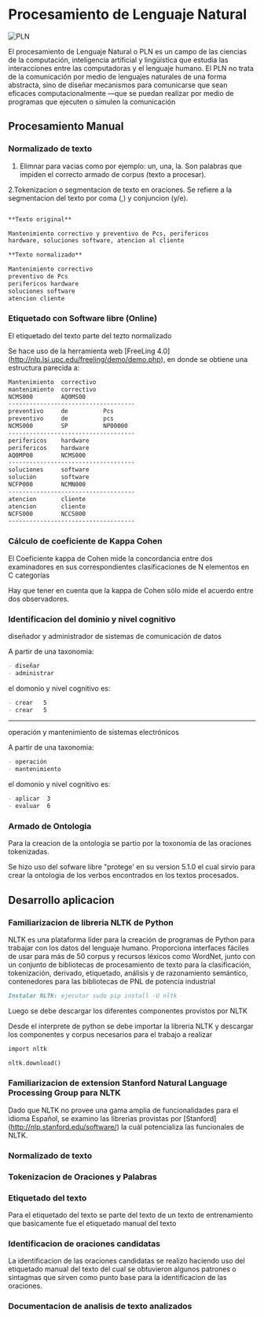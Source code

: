 # Procesamiento de Lenguaje Natural

![PLN](https://encrypted-tbn2.gstatic.com/images?q=tbn:ANd9GcTMSPSC0ooQpZVdv71LEvR3RMilxk3UGeLEVgZ2rwA6sg5jNdiC)

El procesamiento de Lenguaje Natural o PLN es un campo de las ciencias de la computación, inteligencia artificial y lingüística que estudia las interacciones entre las computadoras y el lenguaje humano. El PLN no trata de la comunicación por medio de lenguajes naturales de una forma abstracta, sino de diseñar mecanismos para comunicarse que sean eficaces computacionalmente —que se puedan realizar por medio de programas que ejecuten o simulen la comunicación

## Procesamiento Manual

### Normalizado de texto

 1. Elimnar para vacias como por ejemplo: un, una, la. Son palabras que impiden el correcto armado de corpus (texto a procesar).
 
 2.Tokenizacion o segmentacion de texto en oraciones. Se refiere a la segmentacion del texto por coma (,) y conjuncion (y/e).
 
```markdown

**Texto original**

Mantenimiento correctivo y preventivo de Pcs, perifericos
hardware, soluciones software, atencion al cliente

**Texto normalizado**

Mantenimiento correctivo
preventivo de Pcs
perifericos hardware
soluciones software
atencion cliente
```

### Etiquetado con Software libre (Online)

El etiquetado del texto parte del tezto normalizado

Se hace uso de la herramienta web [FreeLing 4.0] (http://nlp.lsi.upc.edu/freeling/demo/demo.php), en donde se obtiene una estructura parecida a:

```markdown
Mantenimiento  correctivo
mantenimiento  correctivo
NCMS000        AQ0MS00
------------------------------------
preventivo     de          Pcs
preventivo     de          pcs
NCMS000        SP          NP00000
------------------------------------
perifericos    hardware
perifericos    hardware
AQ0MP00        NCMS000
------------------------------------
soluciones     software
solución       software
NCFP000        NCMN000
------------------------------------
atencion       cliente
atencion       cliente
NCFS000        NCCS000
------------------------------------
```

### Cálculo de coeficiente de Kappa Cohen

El Coeficiente kappa de Cohen mide la concordancia entre dos examinadores en sus correspondientes clasificaciones de N elementos en C categorías

Hay que tener en cuenta que la kappa de Cohen sólo mide el acuerdo entre dos observadores.

### Identificacion del dominio y nivel cognitivo
 
diseñador y administrador de sistemas de comunicación de datos

A partir de una taxonomia:

```markdown
- diseñar
- administrar
```

el domonio y nivel cognitivo es:

```markdown
- crear   5
- crear   5
```

************************************

operación y mantenimiento de sistemas electrónicos


A partir de una taxonomia:

```markdown
- operación 
- mantenimiento
```

el domonio y nivel cognitivo es:

```markdown
- aplicar  3
- evaluar  6
```

### Armado de Ontologia

Para la creacion de la ontologia se partio por la toxonomia de las oraciones tokenizadas.

Se hizo uso del sofware libre "protege' en su version 5.1.0 el cual sirvio para crear la ontologia de los verbos encontrados en los textos procesados.

## Desarrollo aplicacion

### Familiarizacion de libreria NLTK de Python

NLTK es una plataforma líder para la creación de programas de Python para trabajar con los datos del lenguaje humano. Proporciona interfaces fáciles de usar para más de 50 corpus y recursos léxicos como WordNet, junto con un conjunto de bibliotecas de procesamiento de texto para la clasificación, tokenización, derivado, etiquetado, análisis y de razonamiento semántico, contenedores para las bibliotecas de PNL de potencia industrial

```markdown
Instalar NLTK: ejecutar sudo pip install -U nltk
```

Luego se debe descargar los diferentes componentes provistos por NLTK

Desde el interprete de python se debe importar la libreria NLTK y descargar los componentes y corpus necesarios para el trabajo a realizar

```markdown
import nltk

nltk.download()
```

### Familiarizacion de extension Stanford Natural Language Processing Group para NLTK

Dado que NLTK no provee una gama amplia de funcionalidades para el idioma Español, se examino las librerias provistas por [Stanford] (http://nlp.stanford.edu/software/) la cuál potencializa las funcionales de NLTK.

### Normalizado de texto



### Tokenizacion de Oraciones y Palabras



### Etiquetado del texto

Para el etiquetado del texto se parte del texto de un texto de entrenamiento que basicamente fue el etiquetado manual del texto

### Identificacion de oraciones candidatas

La identificacion de las oraciones candidatas se realizo haciendo uso del etiquetado manual del texto del cual se obtuvieron algunos patrones o sintagmas que sirven como punto base para la identificacion de las oraciones. 

### Documentacion de analisis de texto analizados  
